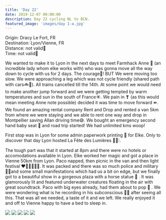 ```yaml
---
title: 'Day 22'
date: 2019-12-07 00:00:00
description: Day 22 cycling NL to BCN.
featured_image: 'images/day 1-a.jpg'
---
```


Origin: Dracy Le Fort, FR <br>
Destination: Lyon/Vienne, FR <br>
Distance: not valid🚐 <br>
Time: not valid🚐 <br>

We wanted to make it to Lyon in the next days to meet Farmhack Anne 💙 (an incredible lady whom elke works with) who was gonna move all the way down to cycle with us for 2 days. The courage🦁! BUT We were moving too slow. We were approaching a leg which was not cycle friendly (shared path with cars🚲🚛). All trains cancelled till the 14th. At some point we would need to make another jump forward and we were getting tempted by warm temperatures and sun in the south of France☀. We pain in ❣ (as this would mean meeting Anne note possible) decided it was time to move forward ⏩. We found an amazing rental company Rent and Drop and rented a van 5km from where we were staying and we able to rent one way and drop in Montpellier saving Allan driving time😅. We bought an emergency second hand baby seat 👶 and road trip started! We had unlimited kms woop!

First stop was in Lyon for some admin paperwork printing 📄 for Elke. Only to discover that day Lyon hosted La Fête des Lumières 💛💡🕯.

The tough part was that it started at 8pm and there were no hotels or accomodations available in Lyon. Elke worked her magic and got a place in Vienne 50km from Lyon. Paco napped, then picnic in the van and then light festival ❤🧡💛💚💙💜. It was packed and there was so much police and military 👮🏻and some small manifestations which had us a bit on edge, but we finally got to a beautiful show in a gorgeous plaza with a horse statue 🐎 . It was glamorously lit and featured underwater creatures floating in the air with great soundtrack. Paco with big eyes already, had them about to pop 👀 . We were wondering what is he recording in his subconscious 🤔🧠 after seeing all this. That was all we needed, a taste of it and we left. We really enjoyed it and off to Vienne happy to have a bed to sleep in.

<div class="gallery" data-columns="1">
	<img src="/images/day 2-b.png">
	<img src="/images/day 2-c.png">
	<img src="/images/day 2-d.jpeg">
	<img src="/images/day 2-f.jpeg">
	<img src="/images/day 2-g.jpeg">
</div>
